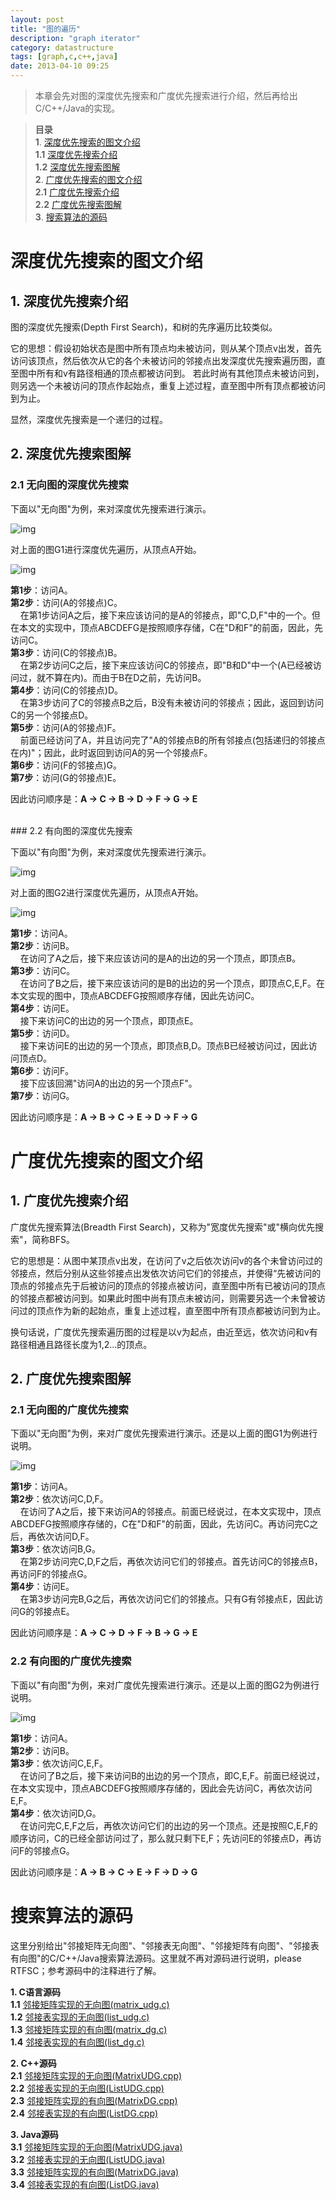 ```yaml
---
layout: post
title: "图的遍历"
description: "graph iterator"
category: datastructure
tags: [graph,c,c++,java]
date: 2013-04-10 09:25
---
```



> 本章会先对图的深度优先搜索和广度优先搜索进行介绍，然后再给出C/C++/Java的实现。

> **目录**  
> **1**. [深度优先搜索的图文介绍](#anchor1)  
> **1.1** [深度优先搜索介绍](#anchor11)  
> **1.2** [深度优先搜索图解](#anchor12)  
> **2**. [广度优先搜索的图文介绍](#anchor2)  
> **2.1** [广度优先搜索介绍](#anchor21)  
> **2.2** [广度优先搜索图解](#anchor22)  
> **3**. [搜索算法的源码](#anchor3)



<a name="anchor1"></a>
# 深度优先搜索的图文介绍

<a name="anchor11"></a>
## 1. 深度优先搜索介绍

图的深度优先搜索(Depth First Search)，和树的先序遍历比较类似。  

它的思想：假设初始状态是图中所有顶点均未被访问，则从某个顶点v出发，首先访问该顶点，然后依次从它的各个未被访问的邻接点出发深度优先搜索遍历图，直至图中所有和v有路径相通的顶点都被访问到。  若此时尚有其他顶点未被访问到，则另选一个未被访问的顶点作起始点，重复上述过程，直至图中所有顶点都被访问到为止。  

显然，深度优先搜索是一个递归的过程。


<a name="anchor12"></a>
## 2. 深度优先搜索图解

### 2.1 无向图的深度优先搜索

下面以"无向图"为例，来对深度优先搜索进行演示。

![img](/media/pic/datastruct_algrithm/graph/iterator/01.jpg)

对上面的图G1进行深度优先遍历，从顶点A开始。

![img](/media/pic/datastruct_algrithm/graph/iterator/02.jpg)

**第1步**：访问A。  
**第2步**：访问(A的邻接点)C。  
  &nbsp;&nbsp;&nbsp;&nbsp;在第1步访问A之后，接下来应该访问的是A的邻接点，即"C,D,F"中的一个。但在本文的实现中，顶点ABCDEFG是按照顺序存储，C在"D和F"的前面，因此，先访问C。  
**第3步**：访问(C的邻接点)B。  
  &nbsp;&nbsp;&nbsp;&nbsp;在第2步访问C之后，接下来应该访问C的邻接点，即"B和D"中一个(A已经被访问过，就不算在内)。而由于B在D之前，先访问B。  
**第4步**：访问(C的邻接点)D。  
  &nbsp;&nbsp;&nbsp;&nbsp;在第3步访问了C的邻接点B之后，B没有未被访问的邻接点；因此，返回到访问C的另一个邻接点D。  
**第5步**：访问(A的邻接点)F。  
  &nbsp;&nbsp;&nbsp;&nbsp;前面已经访问了A，并且访问完了"A的邻接点B的所有邻接点(包括递归的邻接点在内)"；因此，此时返回到访问A的另一个邻接点F。  
**第6步**：访问(F的邻接点)G。  
**第7步**：访问(G的邻接点)E。  

因此访问顺序是：**A -> C -> B -> D -> F -> G -> E**


<br/>
### 2.2 有向图的深度优先搜索

下面以"有向图"为例，来对深度优先搜索进行演示。


![img](/media/pic/datastruct_algrithm/graph/iterator/03.jpg)


对上面的图G2进行深度优先遍历，从顶点A开始。

![img](/media/pic/datastruct_algrithm/graph/iterator/04.jpg)

**第1步**：访问A。  
**第2步**：访问B。  
  &nbsp;&nbsp;&nbsp;&nbsp;在访问了A之后，接下来应该访问的是A的出边的另一个顶点，即顶点B。  
**第3步**：访问C。  
  &nbsp;&nbsp;&nbsp;&nbsp;在访问了B之后，接下来应该访问的是B的出边的另一个顶点，即顶点C,E,F。在本文实现的图中，顶点ABCDEFG按照顺序存储，因此先访问C。  
**第4步**：访问E。  
  &nbsp;&nbsp;&nbsp;&nbsp;接下来访问C的出边的另一个顶点，即顶点E。  
**第5步**：访问D。  
  &nbsp;&nbsp;&nbsp;&nbsp;接下来访问E的出边的另一个顶点，即顶点B,D。顶点B已经被访问过，因此访问顶点D。  
**第6步**：访问F。  
  &nbsp;&nbsp;&nbsp;&nbsp;接下应该回溯"访问A的出边的另一个顶点F"。  
**第7步**：访问G。

因此访问顺序是：**A -> B -> C -> E -> D -> F -> G**



<a name="anchor2"></a>
# 广度优先搜索的图文介绍

<a name="anchor21"></a>
## 1. 广度优先搜索介绍

广度优先搜索算法(Breadth First Search)，又称为"宽度优先搜索"或"横向优先搜索"，简称BFS。  

它的思想是：从图中某顶点v出发，在访问了v之后依次访问v的各个未曾访问过的邻接点，然后分别从这些邻接点出发依次访问它们的邻接点，并使得“先被访问的顶点的邻接点先于后被访问的顶点的邻接点被访问，直至图中所有已被访问的顶点的邻接点都被访问到。如果此时图中尚有顶点未被访问，则需要另选一个未曾被访问过的顶点作为新的起始点，重复上述过程，直至图中所有顶点都被访问到为止。  

换句话说，广度优先搜索遍历图的过程是以v为起点，由近至远，依次访问和v有路径相通且路径长度为1,2...的顶点。


<a name="anchor22"></a>
## 2. 广度优先搜索图解

### 2.1 无向图的广度优先搜索

下面以"无向图"为例，来对广度优先搜索进行演示。还是以上面的图G1为例进行说明。

![img](/media/pic/datastruct_algrithm/graph/iterator/05.jpg)

**第1步**：访问A。  
**第2步**：依次访问C,D,F。  
 &nbsp;&nbsp;&nbsp;&nbsp;在访问了A之后，接下来访问A的邻接点。前面已经说过，在本文实现中，顶点ABCDEFG按照顺序存储的，C在"D和F"的前面，因此，先访问C。再访问完C之后，再依次访问D,F。  
**第3步**：依次访问B,G。  
 &nbsp;&nbsp;&nbsp;&nbsp;在第2步访问完C,D,F之后，再依次访问它们的邻接点。首先访问C的邻接点B，再访问F的邻接点G。  
**第4步**：访问E。  
 &nbsp;&nbsp;&nbsp;&nbsp;在第3步访问完B,G之后，再依次访问它们的邻接点。只有G有邻接点E，因此访问G的邻接点E。

因此访问顺序是：**A -> C -> D -> F -> B -> G -> E**


### 2.2 有向图的广度优先搜索

下面以"有向图"为例，来对广度优先搜索进行演示。还是以上面的图G2为例进行说明。

![img](/media/pic/datastruct_algrithm/graph/iterator/06.jpg)


**第1步**：访问A。  
**第2步**：访问B。  
**第3步**：依次访问C,E,F。  
 &nbsp;&nbsp;&nbsp;&nbsp;在访问了B之后，接下来访问B的出边的另一个顶点，即C,E,F。前面已经说过，在本文实现中，顶点ABCDEFG按照顺序存储的，因此会先访问C，再依次访问E,F。  
**第4步**：依次访问D,G。  
 &nbsp;&nbsp;&nbsp;&nbsp;在访问完C,E,F之后，再依次访问它们的出边的另一个顶点。还是按照C,E,F的顺序访问，C的已经全部访问过了，那么就只剩下E,F；先访问E的邻接点D，再访问F的邻接点G。

因此访问顺序是：**A -> B -> C -> E -> F -> D -> G**


<a name="anchor3"></a>
# 搜索算法的源码

这里分别给出"邻接矩阵无向图"、"邻接表无向图"、"邻接矩阵有向图"、"邻接表有向图"的C/C++/Java搜索算法源码。这里就不再对源码进行说明，please RTFSC；参考源码中的注释进行了解。

**1. C语言源码**  
**1.1** [邻接矩阵实现的无向图(matrix_udg.c)][link_matrix_udg_c_01]  
**1.2** [邻接表实现的无向图(list_udg.c)][link_list_udg_c_01]  
**1.3** [邻接矩阵实现的有向图(matrix_dg.c)][link_matrix_dg_c_01]  
**1.4** [邻接表实现的有向图(list_dg.c)][link_list_dg_c_01]  

**2. C++源码**  
**2.1** [邻接矩阵实现的无向图(MatrixUDG.cpp)][link_matrix_udg_cplus_01]  
**2.2** [邻接表实现的无向图(ListUDG.cpp)][link_list_udg_cplus_01]  
**2.3** [邻接矩阵实现的有向图(MatrixDG.cpp)][link_matrix_dg_cplus_01]  
**2.4** [邻接表实现的有向图(ListDG.cpp)][link_list_dg_cplus_01]  


**3. Java源码**  
**3.1** [邻接矩阵实现的无向图(MatrixUDG.java)][link_matrix_udg_java_01]  
**3.2** [邻接表实现的无向图(ListUDG.java)][link_list_udg_java_01]  
**3.3** [邻接矩阵实现的有向图(MatrixDG.java)][link_matrix_dg_java_01]  
**3.4** [邻接表实现的有向图(ListDG.java)][link_list_dg_java_01]  


[link_matrix_udg_c_01]: https://github.com/wangkuiwu/datastructs_and_algorithm/blob/master/source/graph/iterator/udg/c/matrix_udg.c
[link_list_udg_c_01]: https://github.com/wangkuiwu/datastructs_and_algorithm/blob/master/source/graph/iterator/udg/c/list_udg.c
[link_matrix_dg_c_01]: https://github.com/wangkuiwu/datastructs_and_algorithm/blob/master/source/graph/iterator/dg/c/matrix_dg.c
[link_list_dg_c_01]: https://github.com/wangkuiwu/datastructs_and_algorithm/blob/master/source/graph/iterator/dg/c/list_dg.c

[link_matrix_udg_cplus_01]: https://github.com/wangkuiwu/datastructs_and_algorithm/blob/master/source/graph/iterator/udg/cplus/MatrixUDG.cpp
[link_list_udg_cplus_01]: https://github.com/wangkuiwu/datastructs_and_algorithm/blob/master/source/graph/iterator/udg/cplus/ListUDG.cpp
[link_matrix_dg_cplus_01]: https://github.com/wangkuiwu/datastructs_and_algorithm/blob/master/source/graph/iterator/dg/cplus/MatrixDG.cpp
[link_list_dg_cplus_01]: https://github.com/wangkuiwu/datastructs_and_algorithm/blob/master/source/graph/iterator/dg/cplus/ListDG.cpp

[link_matrix_udg_java_01]: https://github.com/wangkuiwu/datastructs_and_algorithm/blob/master/source/graph/iterator/udg/java/MatrixUDG.java
[link_list_udg_java_01]: https://github.com/wangkuiwu/datastructs_and_algorithm/blob/master/source/graph/iterator/udg/java/ListUDG.java
[link_matrix_dg_java_01]: https://github.com/wangkuiwu/datastructs_and_algorithm/blob/master/source/graph/iterator/dg/java/MatrixDG.java
[link_list_dg_java_01]: https://github.com/wangkuiwu/datastructs_and_algorithm/blob/master/source/graph/iterator/dg/java/ListDG.java
